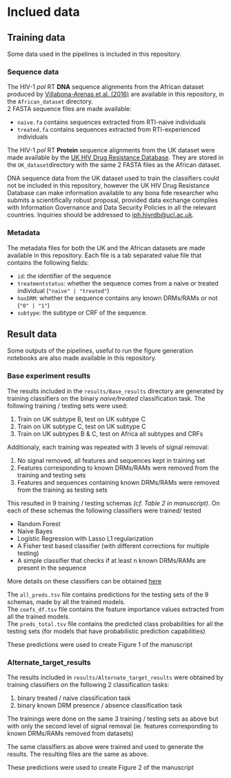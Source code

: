 # Inclued data

## Training data
Some data used in the pipelines is included in this repository. 

### Sequence data
The HIV-1 *pol* RT **DNA** sequence alignments from the African dataset produced by [Villabona-Arenas et al. (2016)](https://doi.org/10.1097/QAD.0000000000001233) are available in this repository, in the `African_dataset` directory.  
2 FASTA sequence files are made available: 
 - `naive.fa` contains sequences extracted from RTI-naive individuals
 - `treated.fa` contains sequences extracted from RTI-experienced individuals

The HIV-1 *pol* RT **Protein** sequence alignments from the UK dataset were made available by the [UK HIV Drug Resistance Database](https://www.hivrdb.org.uk/). They are stored in the `UK_dataset`directory with the same 2 FASTA files as the African dataset.

DNA sequence data from the UK dataset used to train the classifiers could not be included in this repository, however the UK HIV Drug Resistance Database can make information available to any bona fide researcher who submits a scientifically robust proposal, provided data exchange complies with Information Governance and Data Security Policies in all the relevant countries. Inquiries should be addressed to [iph.hivrdb@ucl.ac.uk](mailto:iph.hivrdb@ucl.ac.uk).
### Metadata
The metadata files for both the UK and the African datasets are made available in this repository. 
Each file is a tab separated value file that contains the following fields:
  - `id`: the identifier of the sequence
  - `treatmentstatus`: whether the sequence comes from a naive or treated individual (`"naive" | "treated"`)
  - `hasDRM`: whether the sequence contains any known DRMs/RAMs or not (`"0" | "1"`)
  - `subtype`: the subtype or CRF of the sequence.

## Result data
Some outputs of the pipelines, useful to run the figure generation notebooks are also made available in this repository. 

### Base experiment results
The results included in the `results/Base_results` directory are generated by training classifiers on the binary *naive/treated* classification task. The following training / testing sets were used: 
  1. Train on UK subtype B, test on UK subtype C
  2. Train on UK subtype C, test on UK subtype C
  3. Train on UK subtypes B & C, test on Africa all subtypes and CRFs

Additionaly, each training was repeated with 3 levels of signal removal:
  1. No signal removed, all features and sequences kept in training set
  2. Features corresponding to known DRMs/RAMs were removed from the training and testing sets
  3. Features and sequences containing known DRMs/RAMs were removed from the training as testing sets

This resulted in 9 training / testing schemas *(cf. Table 2 in manuscript)*.
On each of these schemas the following classifiers were trained/ tested

  - Random Forest
  - Naive Bayes
  - Logistic Regression with Lasso L1 regularization
  - A Fisher test based classifier (with different corrections for multiple testing)
  - A simple classifier that checks if at least n known DRMs/RAMs are present in the sequence

More details on these classifiers can be obtained [here](https://github.com/lucblassel/utils_hiv/blob/master/utils_hiv/utils/learning_utils.py#L48)

The `all_preds.tsv` file contains predictions for the testing sets of the 9 schemas, made by all the trained models.  
The `coefs_df.tsv` file contains the feature importance values extracted from all the trained models.  
The `preds_total.tsv` file contains the predicted class probabilities for all the testing sets (for models that have probabilistic prediction capabilities)

These predictions were used to create Figure 1 of the manuscript

### Alternate_target_results
The results included in `results/Alternate_target_results` were obtained by training classifiers on the following 2 classification tasks: 

  1. binary treated / naive classification task
  2. binary known DRM presence / absence classification task

The trainings were done on the same 3 training / testing sets as above but with only the second level of signal removal (ie. features corresponding to known DRMs/RAMs removed from datasets)

The same classifiers as above were trained and used to generate the results. 
The resulting files are the same as above. 

These predictions were used to create Figure 2 of the manuscript

